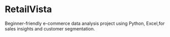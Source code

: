 # RetailVista
Beginner-friendly e-commerce data analysis project using Python, Excel,for sales insights and customer segmentation.
